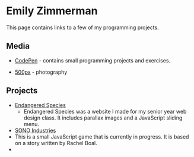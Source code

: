# Emily Zimmerman
This page contains links to a few of my programming projects.
## Media
* [CodePen](https://codepen.io/emzarts/) - contains small programming projects and exercises. 

* [500px](https://500px.com/emzarts) - photography

## Projects
* [Endangered Species](https://emzarts.github.io/endangered-species/index.html) 
  * Endangered Species was a website I made for my senior year web design class. It includes parallax images and a JavaScript sliding menu.
* [SONO Industries](https://emzarts.github.io/SONOindustries/)
 * This is a small JavaScript game that is currently in progress. It is based on a story written by Rachel Boal. 
* 
